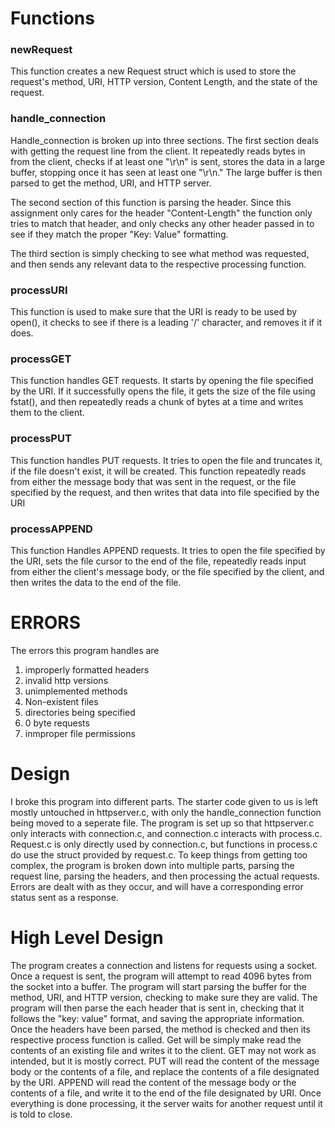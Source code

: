 # Functions 

### newRequest

This function creates a new Request struct which is used to store the request's method, URI, HTTP version, Content Length, and the state of the request.

### handle_connection

Handle_connection is broken up into three sections. The first section deals with getting the request line from the client. It repeatedly reads bytes in from the client, checks if at least one "\r\n" is sent, stores the data in a large buffer, stopping once it has seen at least one "\r\n." The large buffer is then parsed to get the method, URI, and HTTP server. 

The second section of this function is parsing the header. Since this assignment only cares for the header "Content-Length" the function only tries to match that header, and only checks any other header passed in to see if they match the proper "Key: Value" formatting.

The third section is simply checking to see what method was requested, and then sends any relevant data to the respective processing function.

### processURI 

This function is used to make sure that the URI is ready to be used by open(), it checks to see if there is a leading '/' character, and removes it if it does.

### processGET

This function handles GET requests. It starts by opening the file specified by the URI. If it successfully opens the file, it gets the size of the file using fstat(), and then repeatedly reads a chunk of bytes at a time and writes them to the client.

### processPUT

This function handles PUT requests. It tries to open the file and truncates it, if the file doesn't exist, it will be created. This function repeatedly reads from either the message body that was sent in the request, or the file specified by the request, and then writes that data into file specified by the URI

### processAPPEND

This function Handles APPEND requests. It tries to open the file specified by the URI, sets the file cursor to the end of the file, repeatedly reads input from either the client's message body, or the file specified by the client, and then writes the data to the end of the file.

# ERRORS

The errors this program handles are 
1. improperly formatted headers
2. invalid http versions
3. unimplemented methods
4. Non-existent files
5. directories being specified
6. 0 byte requests
7. inmproper file permissions

# Design

I broke this program into different parts. The starter code given to us is left mostly untouched in httpserver.c, with only the handle_connection function being moved to a seperate file. The program is set up so that httpserver.c only interacts with connection.c, and connection.c interacts with process.c. Request.c is only directly used by connection.c, but functions in process.c do use the struct provided by request.c. To keep things from getting too complex, the program is broken down into multiple parts, parsing the request line, parsing the headers, and then processing the actual requests. Errors are dealt with as they occur, and will have a corresponding error status sent as a response.

# High Level Design

The program creates a connection and listens for requests using a socket. Once a request is sent, the program will attempt to read 4096 bytes from the socket into a buffer. The program will start parsing the buffer for the method, URI, and HTTP version, checking to make sure they are valid. The program will then parse the each header that is sent in, checking that it follows the "key: value" format, and saving the appropriate information. Once the headers have been parsed, the method is checked and then its respective process function is called. Get will be simply make read the contents of an existing file and writes it to the client. GET may not work as intended, but it is mostly correct. PUT will read the content of the message body or the contents of a file, and replace the contents of a file designated by the URI. APPEND will read the content of the message body or the contents of a file, and write it to the end of the file designated by URI. Once everything is done processing, it the server waits for another request until it is told to close.
